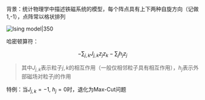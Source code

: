 背景：统计物理学中描述铁磁系统的模型，每个阵点具有上下两种自旋方向（记做1,-1），点阵常以格状排列

![Ising model|350](https://s2.loli.net/2023/08/14/JDhPgqyjRHotmQk.png)

哈密顿算符：

$$
-\sum_{j,k}J_{j,k}z_jz_k-\sum_jh_jz_j
$$

> 其中$J_{j,k}$表示粒子$j,k$的相互作用（一般仅相邻粒子具有相互作用），$h_j$表示外部磁场对粒子$j$的作用

特例：当$J_{j,k}=-1,\ h_j=0$时，退化为Max-Cut问题
